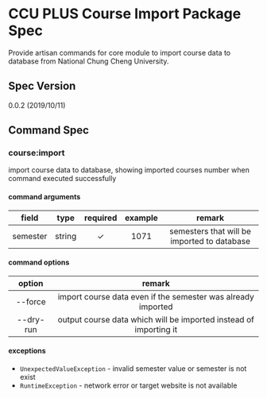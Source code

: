 # CCU PLUS Course Import Package Spec

Provide artisan commands for core module to import course data to database from National Chung Cheng University.

## Spec Version

0.0.2 (2019/10/11)

## Command Spec

### course:import

import course data to database, showing imported courses number when command executed successfully

#### command arguments

|  field   |  type  | required | example |                   remark                    |
| :------: | :----: | :------: | :-----: | :-----------------------------------------: |
| semester | string |    ✓     |  1071   | semesters that will be imported to database |

#### command options

|  option   |                            remark                            |
| :-------: | :----------------------------------------------------------: |
|  --force  | import course data even if the semester was already imported |
| --dry-run | output course data which will be imported instead of importing it |

#### exceptions

- `UnexpectedValueException` - invalid semester value or semester is not exist
- `RuntimeException` - network error or target website is not available
